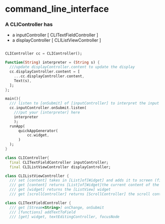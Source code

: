 # command_line_interface


### A CLIController has
- a inputController [ CLITextFieldController ]
- a displayController [ CLIListViewController ]

```dart

CLIController cc = CLIController();

Function(String) interpreter = (String s) {
  ///update displayController.content to update the display
  cc.displayController.content = [
    ...cc.displayController.content,
    Text(s),
  ];
};

main(){
  /// listen to [onSubmit] of [inputController] to interpret the input
  cc.inputController.onSubmit.listen(
    ///put your [interpreter] here
    interpreter
    );
  runApp(
      quickAppGenerator(
          cc.widget,
      )
  );
}
```



```dart
class CLIController{
  final CLITextFieldController inputController;
  final CLIListViewController displayController;
```

```dart
class CLIListViewController {
  /// set [content] takes in [List]of[Widget] and adds it to screen (first on top, last on bottom)
  /// get [content] returns [List]of[Widget]the current content of the screen
  /// get [widget] returns the [ListView] widget
  /// get [scrollController] returns [ScrollController] the scroll controller for the ListView
```
```dart
class CLITextFieldController {
  /// get [Stream<String>] onChange, onSubmit
  /// [functions] addTextToField
  /// [get] widget, textEditingController, focusNode
```